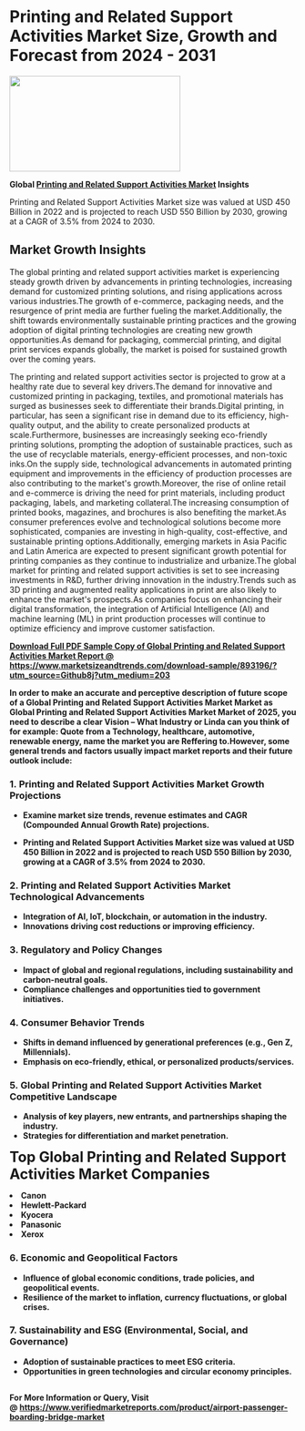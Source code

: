 <H1>Printing and Related Support Activities Market Size, Growth and Forecast from 2024 - 2031</H1><img class="aligncenter size-medium wp-image-584254" src="https://thirdeyenews.in/wp-content/uploads/2024/09/Global-Market-Research-300x168.jpeg" alt="" width="300" height="168" /><p><strong>Global&nbsp;<a href="https://www.marketsizeandtrends.com/download-sample/893196/?utm_source=Github8j?utm_medium=203">Printing and Related Support Activities Market</a> Insights</strong></p><p>Printing and Related Support Activities Market size was valued at USD 450 Billion in 2022 and is projected to reach USD 550 Billion by 2030, growing at a CAGR of 3.5% from 2024 to 2030.</p><p><h2>Market Growth Insights</h2> <p>The global printing and related support activities market is experiencing steady growth driven by advancements in printing technologies, increasing demand for customized printing solutions, and rising applications across various industries.The growth of e-commerce, packaging needs, and the resurgence of print media are further fueling the market.Additionally, the shift towards environmentally sustainable printing practices and the growing adoption of digital printing technologies are creating new growth opportunities.As demand for packaging, commercial printing, and digital print services expands globally, the market is poised for sustained growth over the coming years.</p> <p><strong><a href="#"></a></strong></p> <p>The printing and related support activities sector is projected to grow at a healthy rate due to several key drivers.The demand for innovative and customized printing in packaging, textiles, and promotional materials has surged as businesses seek to differentiate their brands.Digital printing, in particular, has seen a significant rise in demand due to its efficiency, high-quality output, and the ability to create personalized products at scale.Furthermore, businesses are increasingly seeking eco-friendly printing solutions, prompting the adoption of sustainable practices, such as the use of recyclable materials, energy-efficient processes, and non-toxic inks.On the supply side, technological advancements in automated printing equipment and improvements in the efficiency of production processes are also contributing to the market's growth.Moreover, the rise of online retail and e-commerce is driving the need for print materials, including product packaging, labels, and marketing collateral.The increasing consumption of printed books, magazines, and brochures is also benefiting the market.As consumer preferences evolve and technological solutions become more sophisticated, companies are investing in high-quality, cost-effective, and sustainable printing options.Additionally, emerging markets in Asia Pacific and Latin America are expected to present significant growth potential for printing companies as they continue to industrialize and urbanize.The global market for printing and related support activities is set to see increasing investments in R&D, further driving innovation in the industry.Trends such as 3D printing and augmented reality applications in print are also likely to enhance the market's prospects.As companies focus on enhancing their digital transformation, the integration of Artificial Intelligence (AI) and machine learning (ML) in print production processes will continue to optimize efficiency and improve customer satisfaction.<p><strong><a href="#"></p><p><span class=""><strong>Download Full PDF Sample Copy of Global Printing and Related Support Activities Market Report</strong> @ <a href="https://www.marketsizeandtrends.com/download-sample/893196/?utm_source=Github8j?utm_medium=203" target="_blank">https://www.marketsizeandtrends.com/download-sample/893196/?utm_source=Github8j?utm_medium=203</a></span></p><p>In order to make an accurate and perceptive description of future scope of a Global&nbsp;Printing and Related Support Activities Market Market as Global&nbsp;Printing and Related Support Activities Market Market of 2025, you need to describe a clear Vision &ndash; What Industry or Linda can you think of for example: Quote from a Technology, healthcare, automotive, renewable energy, name the market you are Reffering to.However, some general trends and factors usually impact market reports and their future outlook include:</p><h3>1.&nbsp;<strong>Printing and Related Support Activities Market Growth Projections</strong></h3><ul><li>Examine market size trends, revenue estimates and CAGR (Compounded Annual Growth Rate) projections.</li><li><p>Printing and Related Support Activities Market size was valued at USD 450 Billion in 2022 and is projected to reach USD 550 Billion by 2030, growing at a CAGR of 3.5% from 2024 to 2030.</p></li></ul><h3>2.&nbsp;<strong>Printing and Related Support Activities Market Technological Advancements</strong></h3><ul><li>Integration of AI, IoT, blockchain, or automation in the industry.</li><li>Innovations driving cost reductions or improving efficiency.</li></ul><h3>3.&nbsp;<strong>Regulatory and Policy Changes</strong></h3><ul><li>Impact of global and regional regulations, including sustainability and carbon-neutral goals.</li><li>Compliance challenges and opportunities tied to government initiatives.</li></ul><h3>4.&nbsp;<strong>Consumer Behavior Trends</strong></h3><ul><li>Shifts in demand influenced by generational preferences (e.g., Gen Z, Millennials).</li><li>Emphasis on eco-friendly, ethical, or personalized products/services.</li></ul><h3>5.&nbsp;<strong>Global Printing and Related Support Activities Market Competitive Landscape</strong></h3><ul><li>Analysis of key players, new entrants, and partnerships shaping the industry.</li><li>Strategies for differentiation and market penetration.</li></ul><p data-pm-slice="1 1 []"><span style="color: inherit; font-family: inherit; font-size: 25px;">Top Global Printing and Related Support Activities Market Companies</span></p><div class="" data-test-id=""><p><li>Canon</li><li> Hewlett-Packard</li><li> Kyocera</li><li> Panasonic</li><li> Xerox</li></p></div><h3>6.&nbsp;<strong>Economic and Geopolitical Factors</strong></h3><ul><li>Influence of global economic conditions, trade policies, and geopolitical events.</li><li>Resilience of the market to inflation, currency fluctuations, or global crises.</li></ul><h3>7.&nbsp;<strong>Sustainability and ESG (Environmental, Social, and Governance)</strong></h3><ul><li>Adoption of sustainable practices to meet ESG criteria.</li><li>Opportunities in green technologies and circular economy principles.</li></ul><h2><strong style="font-size: 14px;">For More Information or Query, Visit @&nbsp;</strong><a style="background-color: #ffffff; font-size: 14px;" href="https://www.marketsizeandtrends.com/report/printing-and-related-support-activities-market-/" target="_blank">https://www.verifiedmarketreports.com/product/airport-passenger-boarding-bridge-market</a></h2>